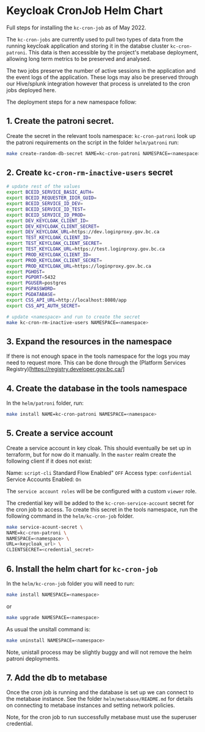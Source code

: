 # Keycloak CronJob Helm Chart

Full steps for installing the `kc-cron-job` as of May 2022.

The `kc-cron-jobs` are currently used to pull two types of data from the running keycloak application and storing it in the databse cluster `kc-cron-patroni`. This data is then accessible by the project's metabase deployment, allowing long term metrics to be preserved and analysed.

The two jobs preserve the number of active sessions in the application and the event logs of the application. These logs may also be preserved through our Hive/splunk integration however that process is unrelated to the cron jobs deployed here.

The deployment steps for a new namespace follow:

## 1. Create the patroni secret.

Create the secret in the relevant tools namespace: `kc-cron-patroni` look up the patroni requirements on the script
in the folder `helm/patroni` run:

```sh
make create-random-db-secret NAME=kc-cron-patroni NAMESPACE=<namespace>
```

## 2. Create `kc-cron-rm-inactive-users` secret

```sh
# update rest of the values
export BCEID_SERVICE_BASIC_AUTH=
export BCEID_REQUESTER_IDIR_GUID=
export BCEID_SERVICE_ID_DEV=
export BCEID_SERVICE_ID_TEST=
export BCEID_SERVICE_ID_PROD=
export DEV_KEYCLOAK_CLIENT_ID=
export DEV_KEYCLOAK_CLIENT_SECRET=
export DEV_KEYCLOAK_URL=https://dev.loginproxy.gov.bc.ca
export TEST_KEYCLOAK_CLIENT_ID=
export TEST_KEYCLOAK_CLIENT_SECRET=
export TEST_KEYCLOAK_URL=https://test.loginproxy.gov.bc.ca
export PROD_KEYCLOAK_CLIENT_ID=
export PROD_KEYCLOAK_CLIENT_SECRET=
export PROD_KEYCLOAK_URL=https://loginproxy.gov.bc.ca
export PGHOST=
export PGPORT=5432
export PGUSER=postgres
export PGPASSWORD=
export PGDATABASE=
export CSS_API_URL=http://localhost:8080/app
export CSS_API_AUTH_SECRET=

# update <namespace> and run to create the secret
make kc-cron-rm-inactive-users NAMESPACE=<namespace>
```

## 3. Expand the resources in the namespace

If there is not enough space in the tools namespace for the logs you may need to request more. This can be done through the (Platform Services Registry)[https://registry.developer.gov.bc.ca/]

## 4. Create the database in the tools namespace

In the `helm/patroni` folder, run:

```sh
make install NAME=kc-cron-patroni NAMESPACE=<namespace>
```

## 5. Create a service account

Create a service account in key cloak. This should eventually be set up in terraform, but for now do it manually. In the `master` realm create the following client if it does not exist:

Name: `script-cli`
Standard Flow Enabled" `OFF`
Access type: `confidential`
Service Accounts Enabled: `On`

The `service account roles` will be be configured with a custom `viewer` role.

The credential key will be added to the `kc-cron-service-account` secret for the cron job to access. To create this secret in the tools namespace, run the following command in the `helm/kc-cron-job` folder.

```sh
make service-acount-secret \
NAME=kc-cron-patroni \
NAMESPACE=<namespace> \
URL=<keycloak_url> \
CLIENTSECRET=<credential_secret>
```

## 6. Install the helm chart for `kc-cron-job`

In the `helm/kc-cron-job` folder you will need to run:

```sh
make install NAMESPACE=<namespace>
```

or

```sh
make upgrade NAMESPACE=<namespace>
```

As usual the unsitall command is:

```sh
make uninstall NAMESPACE=<namespace>
```

Note, unistall process may be slightly buggy and will not remove the helm patroni deployments.

## 7. Add the db to metabase

Once the cron job is running and the database is set up we can connect to the metabase instance. See the folder `helm/metabase/README.md` for details on connecting to metabase instances and setting network policies.

Note, for the cron job to run successfully metabase must use the superuser credential.
